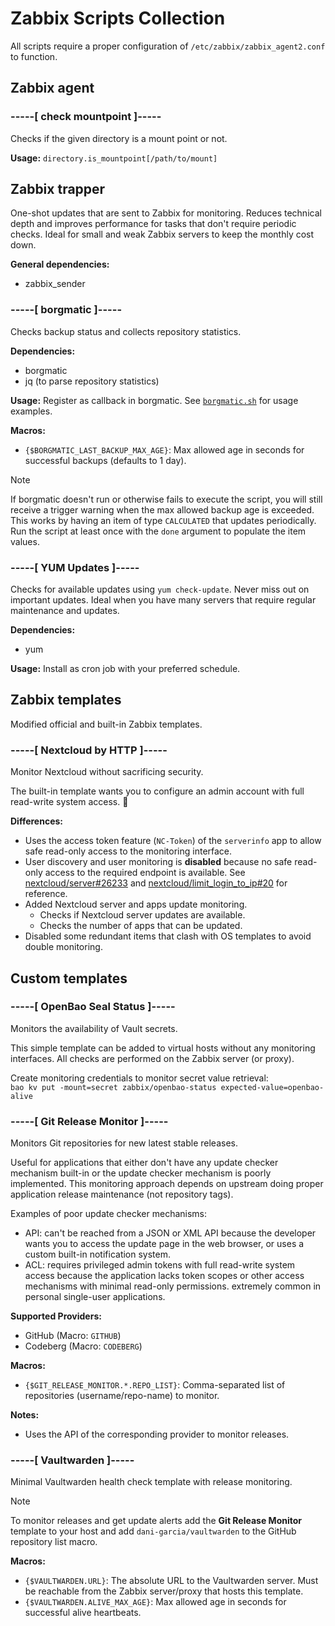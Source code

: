 # Zabbix Scripts Collection

All scripts require a proper configuration of `/etc/zabbix/zabbix_agent2.conf` to function.

## Zabbix agent

### -----\[ check mountpoint \]-----

Checks if the given directory is a mount point or not.

**Usage:** `directory.is_mountpoint[/path/to/mount]`

## Zabbix trapper

One-shot updates that are sent to Zabbix for monitoring. Reduces technical depth and improves performance for tasks that don't require periodic checks. Ideal for small and weak Zabbix servers to keep the monthly cost down.

**General dependencies:**
- zabbix_sender

### -----\[ borgmatic \]-----

Checks backup status and collects repository statistics.

**Dependencies:**
- borgmatic
- jq (to parse repository statistics)

**Usage:** Register as callback in borgmatic. See [`borgmatic.sh`](./sender_scripts/borgmatic.sh) for usage examples.

**Macros:**
- `{$BORGMATIC_LAST_BACKUP_MAX_AGE}`: Max allowed age in seconds for successful backups (defaults to 1 day).

> [!Note]
> If borgmatic doesn't run or otherwise fails to execute the script, you will still receive a trigger warning when the max allowed backup age is exceeded. This works by having an item of type `CALCULATED` that updates periodically. Run the script at least once with the `done` argument to populate the item values.

### -----\[ YUM Updates \]-----

Checks for available updates using `yum check-update`. Never miss out on important updates. Ideal when you have many servers that require regular maintenance and updates.

**Dependencies:**
- yum

**Usage:** Install as cron job with your preferred schedule.

## Zabbix templates

Modified official and built-in Zabbix templates.

### -----\[ Nextcloud by HTTP \]-----

Monitor Nextcloud without sacrificing security.

The built-in template wants you to configure an admin account with full read-write system access. 🤢

**Differences:**
- Uses the access token feature (`NC-Token`) of the `serverinfo` app to allow safe read-only access to the monitoring interface.
- User discovery and user monitoring is **disabled** because no safe read-only access to the required endpoint is available. See [nextcloud/server#26233](https://github.com/nextcloud/server/issues/26233) and [nextcloud/limit_login_to_ip#20](https://github.com/nextcloud/limit_login_to_ip/issues/20) for reference.
- Added Nextcloud server and apps update monitoring.
  - Checks if Nextcloud server updates are available.
  - Checks the number of apps that can be updated.
- Disabled some redundant items that clash with OS templates to avoid double monitoring.

## Custom templates

### -----\[ OpenBao Seal Status ]\-----

Monitors the availability of Vault secrets.

This simple template can be added to virtual hosts without any monitoring interfaces. All checks are performed on the Zabbix server (or proxy).

Create monitoring credentials to monitor secret value retrieval:\
`bao kv put -mount=secret zabbix/openbao-status expected-value=openbao-alive`

### -----\[ Git Release Monitor ]\-----

Monitors Git repositories for new latest stable releases.

Useful for applications that either don't have any update checker mechanism built-in or the update checker mechanism is poorly implemented. This monitoring approach depends on upstream doing proper application release maintenance (not repository tags).

Examples of poor update checker mechanisms:
- API: can't be reached from a JSON or XML API because the developer wants you to access the update page in the web browser, or uses a custom built-in notification system.
- ACL: requires privileged admin tokens with full read-write system access because the application lacks token scopes or other access mechanisms with minimal read-only permissions. extremely common in personal single-user applications.

**Supported Providers:**
- GitHub (Macro: `GITHUB`)
- Codeberg (Macro: `CODEBERG`)

**Macros:**
- `{$GIT_RELEASE_MONITOR.*.REPO_LIST}`: Comma-separated list of repositories (username/repo-name) to monitor.

**Notes:**
- Uses the API of the corresponding provider to monitor releases.

### -----\[ Vaultwarden ]\-----

Minimal Vaultwarden health check template with release monitoring.

> [!Note]
> To monitor releases and get update alerts add the **Git Release Monitor** template to your host and add `dani-garcia/vaultwarden` to the GitHub repository list macro.

**Macros:**
- `{$VAULTWARDEN.URL}`: The absolute URL to the Vaultwarden server. Must be reachable from the Zabbix server/proxy that hosts this template.
- `{$VAULTWARDEN.ALIVE_MAX_AGE}`: Max allowed age in seconds for successful alive heartbeats.
